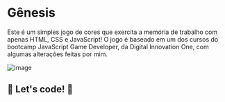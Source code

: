# Gênesis

Este é um simples jogo de cores que exercita a memória de trabalho com apenas HTML, CSS e JavaScript! O jogo é baseado em um dos cursos do bootcamp JavaScript Game Developer, da Digital Innovation One, com algumas alterações feitas por mim.

![image](https://user-images.githubusercontent.com/68669255/121267691-f5d3a200-c892-11eb-8edf-518851e452c1.png) 


## 🚀 Let's code! 🚀
